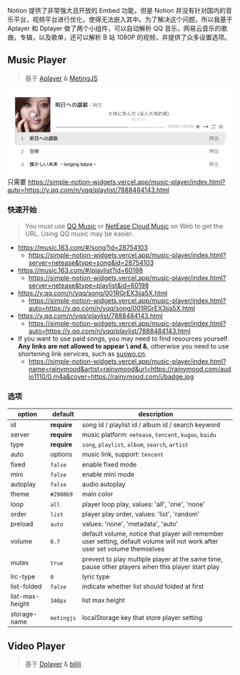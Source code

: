 Notion 提供了非常强大且开放的 Embed 功能，但是 Notion 并没有针对国内的音乐平台，视频平台进行优化，使得无法嵌入其中。为了解决这个问题，所以我基于 Aplayer 和 Dplayer 做了两个小组件，可以自动解析 QQ 音乐，网易云音乐的歌曲，专辑，以及歌单，还可以解析 B 站 1080P 的视频，并提供了众多设置选项。

## Music Player

> 基于 [Aplayer](https://github.com/MoePlayer/APlayer) & [MetingJS](https://github.com/metowolf/MetingJS)

![](./img/1.png)
只需要 https://simple-notion-widgets.vercel.app/music-player/index.html?auto=https://y.qq.com/n/yqq/playlist/7888484143.html

### 快速开始
> You must use [QQ Music](https://y.qq.com/) or [NetEase Cloud Music](https://music.163.com/) on Web to get the URL.  Using QQ music may be easier.
- https://music.163.com/#/song?id=28754103
  - https://simple-notion-widgets.vercel.app/music-player/index.html?server=netease&type=song&id=28754103
- https://music.163.com/#/playlist?id=60198
  - https://simple-notion-widgets.vercel.app/music-player/index.html?server=netease&type=playlist&id=60198
- https://y.qq.com/n/yqq/song/001RGrEX3ija5X.html
  - https://simple-notion-widgets.vercel.app/music-player/index.html?auto=https://y.qq.com/n/yqq/song/001RGrEX3ija5X.html
- https://y.qq.com/n/yqq/playlist/7888484143.html
  - https://simple-notion-widgets.vercel.app/music-player/index.html?auto=https://y.qq.com/n/yqq/playlist/7888484143.html
- If you want to use paid songs, you may need to find resources yourself. **Any links are not allowed to appear \ and &**, otherwise you need to use shortening link services, such as [suowo.cn](https://suowo.cn/).
  - https://simple-notion-widgets.vercel.app/music-player/index.html?name=rainymood&artist=rainymood&url=https://rainymood.com/audio1110/0.m4a&cover=https://rainymood.com/i/badge.jpg

### 选项

|option               |default      |description|
|--------------------|------------|----------|
|id              |**require**   |song id / playlist id / album id / search keyword|
|server          |**require**   |music platform: `netease`, `tencent`, `kugou`, `baidu`|
|type            |**require**   |`song`, `playlist`, `album`, `search`, `artist`|
|auto            |options       |music link, support: `tencent`|
|fixed           |`false`       |enable fixed mode|
|mini            |`false`       |enable mini mode|
|autoplay        |`false`       |audio autoplay|
|theme           |`#2980b9`     |main color|
|loop            |`all`         |player loop play, values: 'all', 'one', 'none'|
|order           |`list`        |player play order, values: 'list', 'random'|
|preload         |`auto`        |values: 'none', 'metadata', 'auto'|
|volume          |`0.7`         |default volume, notice that player will remember user setting, default volume will not work after user set volume themselves|
|mutex           |`true`        |prevent to play multiple player at the same time, pause other players when this player start play|
|lrc-type         |`0`           |lyric type|
|list-folded      |`false`       |indicate whether list should folded at first|
|list-max-height   |`340px`       |list max height|
|storage-name     |`metingjs`    |localStorage key that store player setting|

## Video Player
> 基于 [Dplayer](https://github.com/MoePlayer/DPlayer) & [bilili](https://github.com/SigureMo/bilili)
